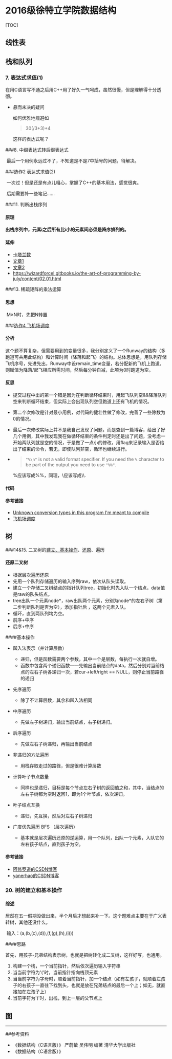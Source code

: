 # 2016级徐特立学院数据结构

[TOC]

## 线性表

## 栈和队列

### 7. 表达式求值(1)

​	在用C语言写不通之后用C++用了好久一气呵成，虽然很慢，但是理解得十分透彻。

- 悬而未决的疑问

  如何优雅地规避如

  > 30(/3+3)+4

  这样的表达式呢？

###8. 中缀表达式转后缀表达式

​	最后一个用例永远过不了，不知道是不是7中括号的问题，待解决。

###选作2 表达式求值(2)

​	一次过！但是还是有点儿粗心，掌握了C++的基本用法，感觉很爽。

​	后期需要补一些笔记……

###11. 判断出栈序列

#### 原理

​	**出栈序列中，元素i之后所有比i小的元素间必须是降序排列的。**

#### 延伸

- [卡塔兰数](https://zh.wikipedia.org/wiki/%E5%8D%A1%E5%A1%94%E5%85%B0%E6%95%B0)
- [文章1](https://blog.csdn.net/cqnuztq/article/details/8769762)
- [文章2](http://www.cnblogs.com/wuyuegb2312/p/3016878.html#suggestion)
- https://wizardforcel.gitbooks.io/the-art-of-programming-by-july/content/02.01.html

###13. 稀疏矩阵的乘法运算

#### 思想

​	M×N时，先把N转置

###[选作4 飞机场调度](http://online.bit.edu.cn/moodle/mod/programming/view.php?id=68428)

#### 分析

​	这个题不算复杂，但需要用到的变量很多，我分别定义了一个Runway的结构（多跑道可共用此结构）和计算时间（降落和起飞）的结构。总体思想是，用队列存储飞机序号，先进先出，Runway中设remain_time变量，若分配新的飞机上跑道，则赋值为降落/起飞相应所需时间，然后每分钟自减，此项为0时跑道为空。

#### 反思

- 提交过程中出的第一个错是因为在判断循环结束时，用起飞队列空&&降落队列空来判断循环结束，但实际上会出现队列空但跑道上还有飞机的情况。

- 第二个次修改是针对最小用例，对代码的健壮性做了修改，完善了一些除数为0的情况。

- 最后一次修改实际上并不是我自己发现了问题，而是查到一篇博客，给出了好几个用例，其中我发现我在做循环结束的条件判定时还是出了问题，没考虑一开始两队列就是空的情况，于是做了一点小的修改，用flag来记录输入是否给出了结束的命令，若无，即使队列非空，循环也继续进行。

- > `"%\n"` is not a valid format specifier. If you need the `%` character to be part of the output you need to use `"%%"`.

  %应该写成%%，同理，\应该写成\\\\.

#### 代码

#### 参考链接

- [Unknown conversion types in this program I'm meant to compile](https://stackoverflow.com/questions/13455020/unknown-conversion-types-in-this-program-im-meant-to-compile)
- [飞机场调度](http://whtald.blog.163.com/blog/static/40077073200936102352394/)

## 树

###14&15. 二叉树的[建立、基本操作](http://online.bit.edu.cn/moodle/mod/programming/view.php?id=68456)、[还原](http://online.bit.edu.cn/moodle/mod/programming/view.php?id=68457)、遍历

#### 还原二叉树

-  根据层次遍历还原
  - 先用一个队列存储遍历的输入序列raw，依次从队头读取。
  - 建立一个存储二叉树结点的指针队列tree，初始化时先入队一个结点，data值是raw的队头结点。
  - tree出队一个元素node\*，raw出队两个元素，分别为node\*的左右子树（第二步判断队列是否为空），添加指针后 ，这两个元素入队。
  - 循环，直到两队列均为空。
-  前序+中序
-  后序+中序

####基本操作

- 凹入法表示（并计算层数）
  - 递归，但是函数需要两个参数，其中一个是层数，每执行一次就自增。
  - 函数中包含两个递归函数——先输出当前结点的data，然后分别对当前结点的左右子树各递归一次，若cur->left/right == NULL，则停止当前路径的递归
- 先序遍历
  - 除了不计算层数，其余和凹入法相同
- 中序遍历
  - 先做左子树递归，输出当前结点，右子树递归。
- 后序遍历
  - 先做左右子树递归，再输出当前结点
- 非递归的方法遍历
  - 用栈存取走过的路径，但是很难计算层数
- 计算叶子节点数量
  - 同样也是递归，目标是每个节点左右子树的返回值之和，其中，当结点的左右子树都为空时返回1，即为1个叶节点，依次递归。
- 叶子结点互换
  - 递归，先互换，然后对左右子树递归


- 广度优先遍历 BFS （层次遍历）
  - 基本就是层次遍历还原的逆运算，用一个队列，出队一个元素，入队它的左右孩子结点，直到孩子为空。

#### 参考链接

- [阿修罗道的CSDN博客](https://blog.csdn.net/fansongy/article/details/6798278)
- [yanerhao的CSDN博客](https://blog.csdn.net/yanerhao/article/details/45175943)

### 20. 树的建立和基本操作

#### 综述

​	居然在五一假期没做出来，半个月后才想起来补一下。这个题难点主要在于广义表转树，其他还没什么。

​	输入：(a,(b,(c),(d)),(f,(g),(h),(i))) 

####思路

首先，用孩子-兄弟结构表示树，也就是把树转化成二叉树，这样好写，也通用。

1. 构建一个栈，一个当前指针，然后依次遍历输入字符串
2. 当当前字符为'('时，当前指针指向栈顶元素
3. 当当前字符为字母时，顺着当前指针，加一个结点（如有左孩子，就顺着左孩子的右孩子一直往下找到头，也就是放在兄弟结点的最后一个上；如无，就直接加在左孩子上）
4. 当前字符为')'时，出栈，到上一层的父节点上

## 图

------

##参考资料

- 《数据结构（C语言版）》 严蔚敏 吴伟明 编著 清华大学出版社
- 《数据结构（C语言版）》
